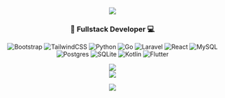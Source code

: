 <h1 align="center">
  <a href="https://git.io/typing-svg">
    <img src="https://readme-typing-svg.herokuapp.com/?lines=Hello,+Everyone!+👋.;I'm+Duwi+Anjar.;Nice+to+meet+you!&center=true&size=35">
  </a>
</h1>


### <div align="center">🚀 Fullstack Developer 💻 </div>

<div align="center">

![Bootstrap](https://img.shields.io/badge/bootstrap-%238511FA.svg?style=for-the-badge&logo=bootstrap&logoColor=white)  ![TailwindCSS](https://img.shields.io/badge/tailwindcss-%2338B2AC.svg?style=for-the-badge&logo=tailwind-css&logoColor=white)  ![Python](https://img.shields.io/badge/python-3670A0?style=for-the-badge&logo=python&logoColor=ffdd54)  ![Go](https://img.shields.io/badge/go-%2300ADD8.svg?style=for-the-badge&logo=go&logoColor=white)  ![Laravel](https://img.shields.io/badge/laravel-%23FF2D20.svg?style=for-the-badge&logo=laravel&logoColor=white)  ![React](https://img.shields.io/badge/react-%2320232a.svg?style=for-the-badge&logo=react&logoColor=%2361DAFB)  ![MySQL](https://img.shields.io/badge/mysql-4479A1.svg?style=for-the-badge&logo=mysql&logoColor=white)  ![Postgres](https://img.shields.io/badge/postgres-%23316192.svg?style=for-the-badge&logo=postgresql&logoColor=white)  ![SQLite](https://img.shields.io/badge/sqlite-%2307405e.svg?style=for-the-badge&logo=sqlite&logoColor=white)  ![Kotlin](https://img.shields.io/badge/kotlin-%237F52FF.svg?style=for-the-badge&logo=kotlin&logoColor=white)  ![Flutter](https://img.shields.io/badge/flutter-%2302569B.svg?style=for-the-badge&logo=flutter&logoColor=white)  


![](https://github-readme-stats.vercel.app/api?username=Duwianjar&theme=dark&hide_border=true&include_all_commits=false&count_private=false) <br/>
![](https://github-readme-streak-stats.herokuapp.com/?user=Duwianjar&theme=dark&hide_border=true)

<p align="center">
  <img src="https://github-profile-trophy.vercel.app/?username=Duwianjar&theme=radical&no-frame=false&no-bg=true&margin-w=4]" />
</p>


</div>

